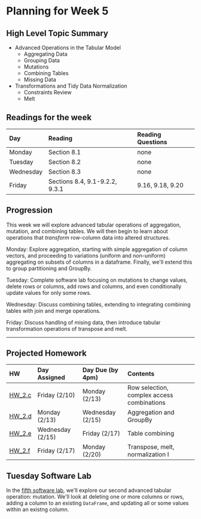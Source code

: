 # Planning for Week 5

## High Level Topic Summary

  - Advanced Operations in the Tabular Model
      - Aggregating Data
      - Grouping Data
      - Mutations
      - Combining Tables
      - Missing Data
  - Transformations and Tidy Data Normalization
      - Constraints Review
      - Melt

## Readings for the week

Day        | Reading      | Reading Questions
:--------- |:-------------|:----------------------------------
Monday     | Section 8.1  | none
Tuesday    | Section 8.2  | none
Wednesday  | Section 8.3  | none
Friday     | Sections 8.4, 9.1-9.2.2, 9.3.1 | 9.16, 9.18, 9.20

## Progression

This week we will explore advanced tabular operations of aggregation, mutation, and combining tables.  We will then begin to learn about operations that *transform* row-column data into altered structures.

Monday: Explore aggregation, starting with simple aggregation of column vectors, and proceeding to variations (uniform and non-uniform) aggregating on subsets of columns in a dataframe.  Finally, we'll extend this to group partitioning and GroupBy.

Tuesday: Complete software lab focusing on mutations to change values, delete rows or columns, add rows and columns, and even conditionally update values for only some rows.

Wednesday: Discuss combining tables, extending to integrating combining tables with join and merge operations.

Friday: Discuss handling of mising data, then introduce tabular transformation operations of transpose and melt.

---

## Projected Homework

HW | Day Assigned  | Day Due (by 4pm) | Contents
:--|:--------|:--------|:------------
[HW_2.c](../hw/HW_2.c/README.md) | Friday (2/10) | Monday (2/13) | Row selection, complex access combinations
[HW_2.d](../hw/HW_2.d/README.md) | Monday (2/13) | Wednesday (2/15) | Aggregation and GroupBy
[HW_2.e](../hw/HW_2.e/README.md) | Wednesday (2/15) | Friday (2/17)    | Table combining
[HW_2.f](../hw/HW_2.f/README.md) | Friday (2/17) | Monday (2/20) | Transpose, melt, normalization I

## Tuesday Software Lab

In the [fifth software lab](../sw_lab/lab_05/README.md), we'll explore our second advanced tabular operation: mutation.  We'll look at deleting one or more columns or rows, adding a column to an existing `DataFrame`, and updating all or some values within an existng column.